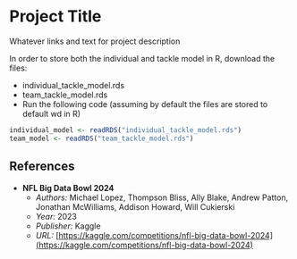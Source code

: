 # Project Title
Whatever links and text for project description

In order to store both the individual and tackle model in R, download the files:
- individual_tackle_model.rds
- team_tackle_model.rds
- Run the following code (assuming by default the files are stored to default wd in R)

```R
individual_model <- readRDS("individual_tackle_model.rds")
team_model <- readRDS("team_tackle_model.rds")
```

## References

- **NFL Big Data Bowl 2024**
  - *Authors:* Michael Lopez, Thompson Bliss, Ally Blake, Andrew Patton, Jonathan McWilliams, Addison Howard, Will Cukierski
  - *Year:* 2023
  - *Publisher:* Kaggle
  - *URL:* [https://kaggle.com/competitions/nfl-big-data-bowl-2024](https://kaggle.com/competitions/nfl-big-data-bowl-2024)
